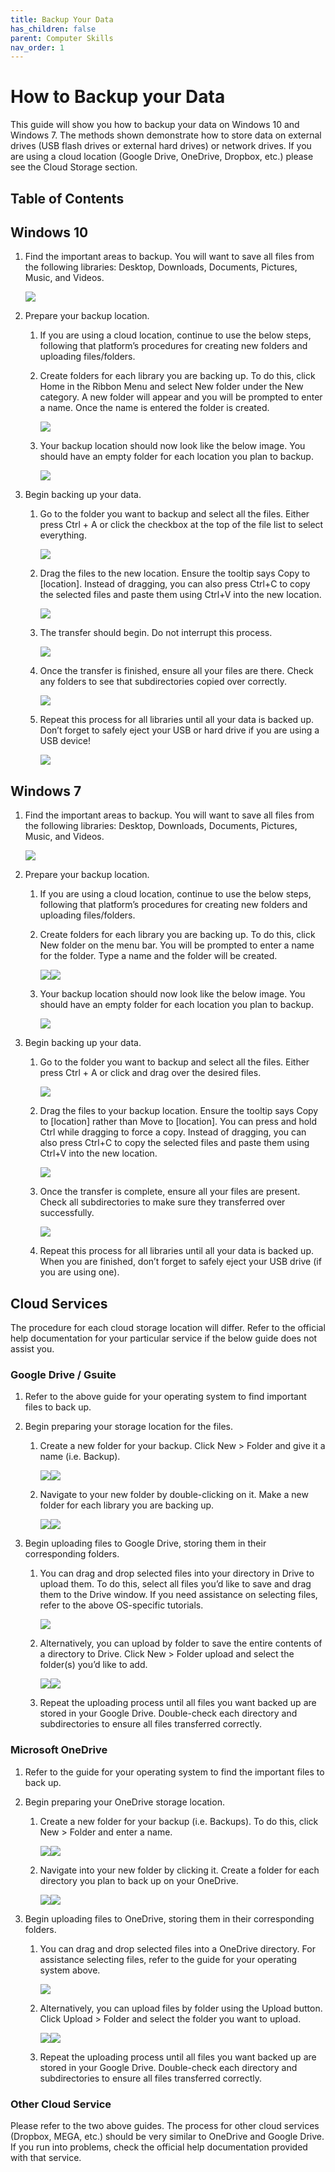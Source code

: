 ```yaml
---
title: Backup Your Data
has_children: false
parent: Computer Skills
nav_order: 1
---
```

# How to Backup your Data

This guide will show you how to backup your data on Windows 10 and Windows 7. The methods shown demonstrate how to store data on external drives (USB flash drives or external hard drives) or network drives. If you are using a cloud location (Google Drive, OneDrive, Dropbox, etc.) please see the Cloud Storage section.

## Table of Contents

## Windows 10

1. Find the important areas to backup. You will want to save all files from the following libraries: Desktop, Downloads, Documents, Pictures, Music, and Videos.

     <a href="/assets/computerskills/backup1.png"><img src="/assets/computerskills/backup1.png" /></a>

2. Prepare your backup location.
     1. If you are using a cloud location, continue to use the below steps, following that platform’s procedures for creating new folders and uploading files/folders.
     2. Create folders for each library you are backing up. To do this, click Home in the Ribbon Menu and select New folder under the New category. A new folder will appear and you will be prompted to enter a name. Once the name is entered the folder is created.

          <a href="/assets/computerskills/backup2.png"><img src="/assets/computerskills/backup2.png" /></a>

     3. Your backup location should now look like the below image. You should have an empty folder for each location you plan to backup.

          <a href="/assets/computerskills/backup3.png"><img src="/assets/computerskills/backup3.png" /></a>

3. Begin backing up your data.
     1. Go to the folder you want to backup and select all the files. Either press Ctrl + A or click the checkbox at the top of the file list to select everything.

          <a href="/assets/computerskills/backup4.png"><img src="/assets/computerskills/backup4.png" /></a>

     2. Drag the files to the new location. Ensure the tooltip says Copy to [location]. Instead of dragging, you can also press Ctrl+C to copy the selected files and paste them using Ctrl+V into the new location.

          <a href="/assets/computerskills/backup5.png"><img src="/assets/computerskills/backup5.png" /></a>

     3. The transfer should begin. Do not interrupt this process.

          <a href="/assets/computerskills/backup6.png"><img src="/assets/computerskills/backup6.png" /></a>

     4. Once the transfer is finished, ensure all your files are there. Check any folders to see that subdirectories copied over correctly.

          <a href="/assets/computerskills/backup7.png"><img src="/assets/computerskills/backup7.png" /></a>

     5. Repeat this process for all libraries until all your data is backed up. Don’t forget to safely eject your USB or hard drive if you are using a USB device!

          <a href="/assets/computerskills/backup8.png"><img src="/assets/computerskills/backup8.png" /></a>

## Windows 7

1. Find the important areas to backup. You will want to save all files from the following libraries: Desktop, Downloads, Documents, Pictures, Music, and Videos.

     <a href="/assets/computerskills/7backup1.png"><img src="/assets/computerskills/7backup1.png" /></a>

2. Prepare your backup location.
     1. If you are using a cloud location, continue to use the below steps, following that platform’s procedures for creating new folders and uploading files/folders.
     2. Create folders for each library you are backing up. To do this, click New folder on the menu bar. You will be prompted to enter a name for the folder. Type a name and the folder will be created.

          <a href="/assets/computerskills/7backup2.png"><img src="/assets/computerskills/7backup2.png" /></a><a href="/assets/computerskills/7backup3.png"><img src="/assets/computerskills/7backup3.png" /></a>

     3. Your backup location should now look like the below image. You should have an empty folder for each location you plan to backup.

          <a href="/assets/computerskills/7backup4.png"><img src="/assets/computerskills/7backup4.png" /></a>

3. Begin backing up your data.
     1. Go to the folder you want to backup and select all the files. Either press Ctrl + A or click and drag over the desired files.

          <a href="/assets/computerskills/7backup5.png"><img src="/assets/computerskills/7backup5.png" /></a>

     2. Drag the files to your backup location. Ensure the tooltip says Copy to [location] rather than Move to [location]. You can press and hold Ctrl while dragging to force a copy. Instead of dragging, you can also press Ctrl+C to copy the selected files and paste them using Ctrl+V into the new location.

          <a href="/assets/computerskills/7backup6.png"><img src="/assets/computerskills/7backup6.png" /></a>

     3. Once the transfer is complete, ensure all your files are present. Check all subdirectories to make sure they transferred over successfully.

          <a href="/assets/computerskills/7backup7.png"><img src="/assets/computerskills/7backup7.png" /></a>

     4. Repeat this process for all libraries until all your data is backed up. When you are finished, don’t forget to safely eject your USB drive (if you are using one).

## Cloud Services

The procedure for each cloud storage location will differ. Refer to the official help documentation for your particular service if the below guide does not assist you.

### Google Drive / Gsuite
1. Refer to the above guide for your operating system to find important files to back up.
2. Begin preparing your storage location for the files.
     1. Create a new folder for your backup. Click New > Folder and give it a name (i.e. Backup).

          <a href="/assets/computerskills/drivebackup1.png"><img src="/assets/computerskills/drivebackup1.png" /></a><a href="/assets/computerskills/drivebackup2.png"><img src="/assets/computerskills/drivebackup2.png" /></a>

     2. Navigate to your new folder by double-clicking on it. Make a new folder for each library you are backing up.

          <a href="/assets/computerskills/drivebackup3.png"><img src="/assets/computerskills/drivebackup3.png" /></a><a href="/assets/computerskills/drivebackup4.png"><img src="/assets/computerskills/drivebackup4.png" /></a>

3. Begin uploading files to Google Drive, storing them in their corresponding folders.
     1. You can drag and drop selected files into your directory in Drive to upload them. To do this, select all files you’d like to save and drag them to the Drive window. If you need assistance on selecting files, refer to the above OS-specific tutorials.

          <a href="/assets/computerskills/drivebackup5.png"><img src="/assets/computerskills/drivebackup5.png" /></a>

     2. Alternatively, you can upload by folder to save the entire contents of a directory to Drive. Click New > Folder upload and select the folder(s) you’d like to add.

          <a href="/assets/computerskills/drivebackup6.png"><img src="/assets/computerskills/drivebackup6.png" /></a><a href="/assets/computerskills/drivebackup7.png"><img src="/assets/computerskills/drivebackup7.png" /></a>

     3. Repeat the uploading process until all files you want backed up are stored in your Google Drive. Double-check each directory and subdirectories to ensure all files transferred correctly.

### Microsoft OneDrive
1. Refer to the guide for your operating system to find the important files to back up.
2. Begin preparing your OneDrive storage location.
     1. Create a new folder for your backup (i.e. Backups). To do this, click New > Folder and enter a name.

          <a href="/assets/computerskills/ODbackup1.png"><img src="/assets/computerskills/ODbackup1.png" /></a><a href="/assets/computerskills/ODbackup2.png"><img src="/assets/computerskills/ODbackup2.png" /></a>

     2. Navigate into your new folder by clicking it. Create a folder for each directory you plan to back up on your OneDrive.

          <a href="/assets/computerskills/ODbackup3.png"><img src="/assets/computerskills/ODbackup3.png" /></a><a href="/assets/computerskills/ODbackup4.png"><img src="/assets/computerskills/ODbackup4.png" /></a>

3. Begin uploading files to OneDrive, storing them in their corresponding folders.
     1. You can drag and drop selected files into a OneDrive directory. For assistance selecting files, refer to the guide for your operating system above.

          <a href="/assets/computerskills/ODbackup5.png"><img src="/assets/computerskills/ODbackup5.png" /></a>

     2. Alternatively, you can upload files by folder using the Upload button. Click Upload > Folder and select the folder you want to upload.

          <a href="/assets/computerskills/ODbackup6.png"><img src="/assets/computerskills/ODbackup6.png" /></a><a href="/assets/computerskills/ODbackup7.png"><img src="/assets/computerskills/ODbackup7.png" /></a>

     3. Repeat the uploading process until all files you want backed up are stored in your Google Drive. Double-check each directory and subdirectories to ensure all files transferred correctly.

### Other Cloud Service
Please refer to the two above guides. The process for other cloud services (Dropbox, MEGA, etc.) should be very similar to OneDrive and Google Drive. If you run into problems, check the official help documentation provided with that service.
